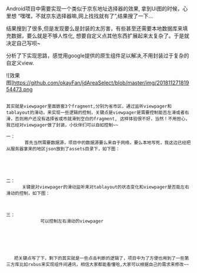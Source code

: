 

Android项目中需要实现一个类似于京东地址选择器的效果, 拿到Ui图的时候，心里想 “嘿嘿，不就京东选择器嘛,网上找找就有了”,结果搜了一下...



结果搜到了很多,但是发现要么是封装的太厉害，有些甚至还需要本地数据库来填充数据，要么就是不够人性化, 想要自定义点其他东西扩展起来太复杂了。于是就决定自己写呗~

分析了下实现思路，感觉用google提供的原生组件足以解决,不用封装过于复杂的自定义view.


![效果图]https://github.com/okayFan/jdAreaSelect/blob/master/img/20181127181954473.png

~~~Only需要recyclerview,tablayout,viewpager 就能简单实现咱们的需求,而且后期非常便于拓展 （这谁还不会用~）

其实就是viewpager里面嵌套3个fragment,分别为省市区，通过监听viewpager和tablayout的滑动，来实现一些逻辑的控制，关键点是viewpager是需要控制能否左滑或者右滑，否则用户还没有选择省或市就滑到空白的fragment, 这样体验很不好，当然！不用担心，我已经对viewpager做了封装，小伙伴们可以自如控制~~

一：
       首先当然需要数据源，项目中的数据源要么来自于网络，要么本地写死，我这边已经把从服务器拿来的地区json放到了assets目录下，如下图：





二：
      关键是对viewpager的滑动监听来对tablayout的状态变化和viewpager是否能左右滑动的控制，如下图：



三：    
             可以控制左右滑动的viewpager

        




   把关键点写了下，剩下的其实就是一些点击判断的逻辑了，项目中为了方便也用到了一些第三方库比如rxbus来实现组件间通讯，相信大家都能看懂哈,大家可以根据自己的需求来修改~~
